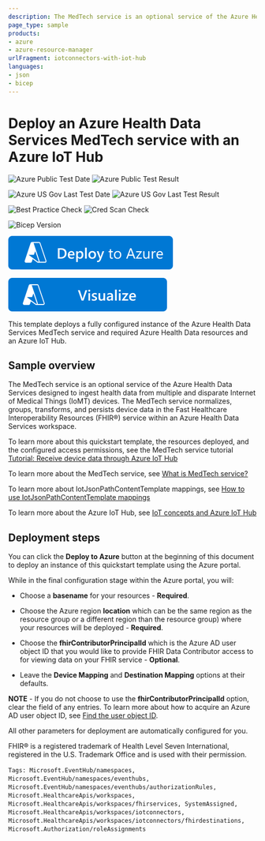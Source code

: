 ```yaml
---
description: The MedTech service is an optional service of the Azure Health Data Services designed to ingest data from multiple and disparate Internet of Medical Things (IoMT) devices. The MedTech service normalizes, groups, transforms, and persists device health data in the Fast Healthcare Interoperability Resources (FHIR®) service within an Azure Health Data Services workspace.
page_type: sample
products:
- azure
- azure-resource-manager
urlFragment: iotconnectors-with-iot-hub
languages:
- json
- bicep
---
```

# Deploy an Azure Health Data Services MedTech service with an Azure IoT Hub

![Azure Public Test Date](https://azurequickstartsservice.blob.core.windows.net/badges/quickstarts/microsoft.healthcareapis/workspaces/iotconnectors-with-iot-hub/PublicLastTestDate.svg)
![Azure Public Test Result](https://azurequickstartsservice.blob.core.windows.net/badges/quickstarts/microsoft.healthcareapis/workspaces/iotconnectors-with-iot-hub/PublicDeployment.svg)

![Azure US Gov Last Test Date](https://azurequickstartsservice.blob.core.windows.net/badges/quickstarts/microsoft.healthcareapis/workspaces/iotconnectors-with-iot-hub/FairfaxLastTestDate.svg)
![Azure US Gov Last Test Result](https://azurequickstartsservice.blob.core.windows.net/badges/quickstarts/microsoft.healthcareapis/workspaces/iotconnectors-with-iot-hub/FairfaxDeployment.svg)

![Best Practice Check](https://azurequickstartsservice.blob.core.windows.net/badges/quickstarts/microsoft.healthcareapis/workspaces/iotconnectors-with-iot-hub/BestPracticeResult.svg)
![Cred Scan Check](https://azurequickstartsservice.blob.core.windows.net/badges/quickstarts/microsoft.healthcareapis/workspaces/iotconnectors-with-iot-hub/CredScanResult.svg)

![Bicep Version](https://azurequickstartsservice.blob.core.windows.net/badges/quickstarts/microsoft.healthcareapis/workspaces/iotconnectors-with-iot-hub/BicepVersion.svg)

[![Deploy To Azure](https://raw.githubusercontent.com/Azure/azure-quickstart-templates/master/1-CONTRIBUTION-GUIDE/images/deploytoazure.svg?sanitize=true)](https://portal.azure.com/#create/Microsoft.Template/uri/https%3A%2F%2Fraw.githubusercontent.com%2FAzure%2Fazure-quickstart-templates%2Fmaster%2Fquickstarts%2Fmicrosoft.healthcareapis%2Fworkspaces%2Fiotconnectors-with-iot-hub%2Fazuredeploy.json)

[![Visualize](https://raw.githubusercontent.com/Azure/azure-quickstart-templates/master/1-CONTRIBUTION-GUIDE/images/visualizebutton.svg?sanitize=true)](http://armviz.io/#/?load=https%3A%2F%2Fraw.githubusercontent.com%2FAzure%2Fazure-quickstart-templates%2Fmaster%2Fquickstarts%2Fmicrosoft.healthcareapis%2Fworkspaces%2Fiotconnectors-with-iot-hub%2Fazuredeploy.json)

This template deploys a fully configured instance of the Azure Health Data Services MedTech service and required Azure Health Data resources and an Azure IoT Hub.

## Sample overview

The MedTech service is an optional service of the Azure Health Data Services designed to ingest health data from multiple and disparate Internet of Medical Things (IoMT) devices. The MedTech service normalizes, groups, transforms, and persists device data in the Fast Healthcare Interoperability Resources (FHIR®) service within an Azure Health Data Services workspace.

To learn more about this quickstart template, the resources deployed, and the configured access permissions, see the MedTech service tutorial [Tutorial: Receive device data through Azure IoT Hub](https://learn.microsoft.com/azure/healthcare-apis/iot/device-data-through-iot-hub)

To learn more about the MedTech service, see [What is MedTech service?](https://learn.microsoft.com/azure/healthcare-apis/iot/iot-connector-overview)

To learn more about IotJsonPathContentTemplate mappings, see [How to use IotJsonPathContentTemplate mappings](https://learn.microsoft.com/azure/healthcare-apis/iot/how-to-use-iot-jsonpath-content-mappings)

To learn more about the Azure IoT Hub, see [IoT concepts and Azure IoT Hub](https://learn.microsoft.com/azure/iot-hub/iot-concepts-and-iot-hub)

## Deployment steps

You can click the **Deploy to Azure** button at the beginning of this document to deploy an instance of this quickstart template using the Azure portal.

While in the final configuration stage within the Azure portal, you will:

* Choose a **basename** for your resources - **Required**.

* Choose the Azure region **location**  which can be the same region as the resource group or a different region than the resource group) where your resources will be deployed - **Required**.

* Choose the **fhirContributorPrincipalId** which is the Azure AD user object ID that you would like to provide FHIR Data Contributor access to for viewing data on your FHIR service - **Optional**.

* Leave the **Device Mapping** and **Destination Mapping** options at their defaults.

**NOTE** - If you do not choose to use the **fhirContributorPrincipalId** option, clear the field of any entries. To learn more about how to acquire an Azure AD user object ID, see [Find the user object ID](https://learn.microsoft.com/partner-center/find-ids-and-domain-names#find-the-user-object-id).

All other parameters for deployment are automatically configured for you.

FHIR® is a registered trademark of Health Level Seven International, registered in the U.S. Trademark Office and is used with their permission.

`Tags: Microsoft.EventHub/namespaces, Microsoft.EventHub/namespaces/eventhubs, Microsoft.EventHub/namespaces/eventhubs/authorizationRules, Microsoft.HealthcareApis/workspaces, Microsoft.HealthcareApis/workspaces/fhirservices, SystemAssigned, Microsoft.HealthcareApis/workspaces/iotconnectors, Microsoft.HealthcareApis/workspaces/iotconnectors/fhirdestinations, Microsoft.Authorization/roleAssignments`
